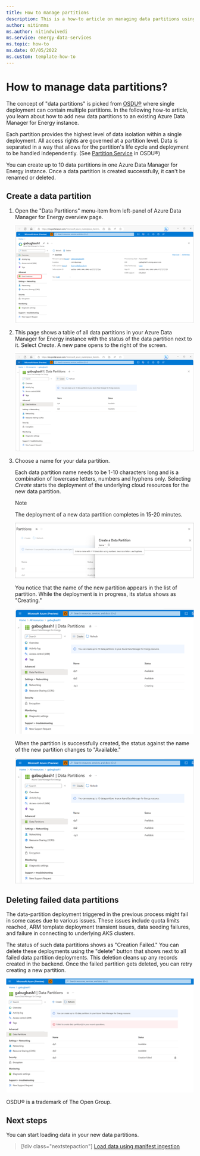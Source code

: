 ```yaml
---
title: How to manage partitions
description: This is a how-to article on managing data partitions using the Microsoft Azure Data Manager for Energy instance UI.
author: nitinnms
ms.author: nitindwivedi
ms.service: energy-data-services
ms.topic: how-to
ms.date: 07/05/2022
ms.custom: template-how-to
---
```


# How to manage data partitions?

The concept of "data partitions" is picked from [OSDU&reg;](https://osduforum.org/) where single deployment can contain multiple partitions. In the following how-to article, you learn about how to add new data partitions to an existing Azure Data Manager for Energy instance. 

Each partition provides the highest level of data isolation within a single deployment. All access rights are governed at a partition level. Data is separated in a way that allows for the partition's life cycle and deployment to be handled independently. (See [Partition Service](https://community.opengroup.org/osdu/platform/home/-/issues/31) in OSDU&reg;)

You can create up to 10 data partitions in one Azure Data Manager for Energy instance. Once a data partition is created successfully, it can't be renamed or deleted.

## Create a data partition

1. Open the "Data Partitions" menu-item from left-panel of Azure Data Manager for Energy overview page.

    [![Screenshot for dynamic data partitions feature discovery from Azure Data Manager for Energy overview page. Find it under the 'advanced' section in menu-items.](media/how-to-add-more-data-partitions/dynamic-data-partitions-discovery-meds-overview-page.png)](media/how-to-add-more-data-partitions/dynamic-data-partitions-discovery-meds-overview-page.png#lightbox)

2. This page shows a table of all data partitions in your Azure Data Manager for Energy instance with the status of the data partition next to it. Select *Create*. A new pane opens to the right of the screen.

    [![Screenshot to help you locate the create button on the data partitions page. The 'create' button to add a new data partition is highlighted.](media/how-to-add-more-data-partitions/start-create-data-partition.png)](media/how-to-add-more-data-partitions/start-create-data-partition.png#lightbox)

3. Choose a name for your data partition.

    Each data partition name needs to be 1-10 characters long and is a combination of lowercase letters, numbers and hyphens only. Selecting *Create* starts the deployment of the underlying cloud resources for the new data partition. 

    >[!NOTE]
    >The deployment of a new data partition completes in 15-20 minutes. 

    [![Screenshot for create a data partition with name validation. The page also shows the name validation while choosing the name of a new data partition.](media/how-to-add-more-data-partitions/create-data-partition-name-validation.png)](media/how-to-add-more-data-partitions/create-data-partition-name-validation.png#lightbox)

    You notice that the name of the new partition appears in the list of partition. While the deployment is in progress, its status shows as "Creating."

    [![Screenshot for the in progress page for data partitions. The in-progress status of a new data partition that is getting deployed is highlighted.](media/how-to-add-more-data-partitions/create-progress.png)](media/how-to-add-more-data-partitions/create-progress.png#lightbox)

    When the partition is successfully created, the status against the name of the new partition changes to "Available." 

    [![Screenshot for the data partitions page after a partition is successfully created.](media/how-to-add-more-data-partitions/successfully-created-partition.png)](media/how-to-add-more-data-partitions/successfully-created-partition.png#lightbox)
 

## Deleting failed data partitions

The data-partition deployment triggered in the previous process might fail in some cases due to various issues. These issues include quota limits reached, ARM template deployment transient issues, data seeding failures, and failure in connecting to underlying AKS clusters. 

The status of such data partitions shows as "Creation Failed." You can delete these deployments using the "delete" button that shows next to all failed data partition deployments. This deletion cleans up any records created in the backend. Once the failed partition gets deleted, you can retry creating a new partition. 


[![Screenshot for the deleting failed instances page. The button to delete an incorrectly created data partition is available next to the partition's name.](media/how-to-add-more-data-partitions/delete-failed-instances.png)](media/how-to-add-more-data-partitions/delete-failed-instances.png#lightbox)

OSDU&reg; is a trademark of The Open Group.

## Next steps

You can start loading data in your new data partitions.

> [!div class="nextstepaction"]
> [Load data using manifest ingestion](tutorial-manifest-ingestion.md)
